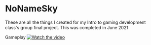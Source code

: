 # NoNameSky
These are all the things I created for my Intro to gaming development class's group final project.
This was completed in June 2021

Gameplay
[![Watch the video](https://cdn.discordapp.com/attachments/741155541572649030/1153772594089164850/sd.png)](https://drive.google.com/file/d/1EcIy4iLGcTjY1mZI4bVOs_YnABXn12K_/view?usp=sharing)

